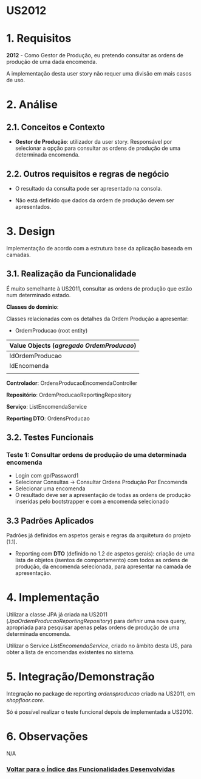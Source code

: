 **US2012**
=======================================

# 1. Requisitos

**2012** - Como Gestor de Produção, eu pretendo consultar as ordens de produção de uma dada encomenda.

A implementação desta user story não requer uma divisão em mais casos de uso.

# 2. Análise

## 2.1. Conceitos e Contexto

* **Gestor de Produção**: utilizador da user story. Responsável por selecionar a opção para consultar as ordens de produção de uma determinada encomenda.

## 2.2. Outros requisitos e regras de negócio

* O resultado da consulta pode ser apresentado na consola.

* Não está definido que dados da ordem de produção devem ser apresentados.

# 3. Design

Implementação de acordo com a estrutura base da aplicação baseada em camadas.

## 3.1. Realização da Funcionalidade

É muito semelhante à US2011, consultar as ordens de produção que estão num determinado estado.

**Classes do domínio**:

Classes relacionadas com os detalhes da Ordem Produção a apresentar:

* OrdemProducao (root entity)

| Value Objects (*agregado OrdemProducao*) |
|---------|
| IdOrdemProducao |
| IdEncomenda |
| |

**Controlador**: OrdensProducaoEncomendaController

**Repositório**: OrdemProducaoReportingRepository

**Serviço**: ListEncomendaService

**Reporting DTO**: OrdensProducao

## 3.2. Testes Funcionais

### **Teste 1:** Consultar ordens de produção de uma determinada encomenda

- Login com gp/Password1
- Selecionar Consultas -> Consultar Ordens Produção Por Encomenda
- Selecionar uma encomenda
- O resultado deve ser a apresentação de todas as ordens de produção inseridas pelo bootstrapper e com a encomenda selecionado

## 3.3 Padrões Aplicados

Padrões já definidos em aspetos gerais e regras da arquitetura do projeto (1.1).

* Reporting com **DTO** (definido no 1.2 de aspetos gerais): criação de uma lista de objetos (isentos de comportamento) com todos as ordens de produção, da encomenda selecionada, para apresentar na camada de apresentação.

# 4. Implementação

Utilizar a classe JPA já criada na US2011 (_JpaOrdemProducaoReportingRepository_) para definir uma nova query, apropriada para pesquisar apenas pelas ordens de produção de uma determinada encomenda.

Utilizar o Service *ListEncomendaService*, criado no âmbito desta US, para obter a lista de encomendas existentes no sistema.

# 5. Integração/Demonstração

Integração no package de reporting _ordensproducao_ criado na US2011, em _shopfloor.core_.

Só é possível realizar o teste funcional depois de implementada a US2010.

# 6. Observações

N/A

### [**Voltar para o Índice das Funcionalidades Desenvolvidas**](../ListaFuncionalidades.md)
